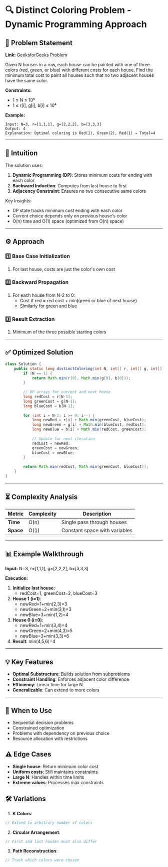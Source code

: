 # 🔍 Distinct Coloring Problem - Dynamic Programming Approach

## 📜 Problem Statement
**Link:** [GeeksforGeeks Problem](https://www.geeksforgeeks.org/problems/distinct-coloring--170645/1?page=2&company=Google&sortBy=latest)

Given N houses in a row, each house can be painted with one of three colors (red, green, or blue) with different costs for each house. Find the minimum total cost to paint all houses such that no two adjacent houses have the same color.

**Constraints:**
- 1 ≤ N ≤ 10⁵
- 1 ≤ r[i], g[i], b[i] ≤ 10⁴

**Example:**
```text
Input: N=3, r=[1,1,1], g=[2,2,2], b=[3,3,3]
Output: 4
Explanation: Optimal coloring is Red(1), Green(2), Red(1) → Total=4
```

---

## 🧠 Intuition
The solution uses:
1. **Dynamic Programming (DP)**: Stores minimum costs for ending with each color
2. **Backward Induction**: Computes from last house to first
3. **Adjacency Constraint**: Ensures no two consecutive same colors

Key Insights:
- DP state tracks minimum cost ending with each color
- Current choice depends only on previous house's color
- O(n) time and O(1) space (optimized from O(n) space)

---

## ⚙️ Approach
### **1️⃣ Base Case Initialization**
1. For last house, costs are just the color's own cost

### **2️⃣ Backward Propagation**
1. For each house from N-2 to 0:
   - Cost if red = red cost + min(green or blue of next house)
   - Similarly for green and blue

### **3️⃣ Result Extraction**
1. Minimum of the three possible starting colors

---

## ✅ Optimized Solution
```java
class Solution {
    public static long distinctColoring(int N, int[] r, int[] g, int[] b) {
        if (N == 1) {
            return Math.min(r[0], Math.min(g[0], b[0]));
        }
        
        // DP arrays for current and next house
        long redCost = r[N-1];
        long greenCost = g[N-1];
        long blueCost = b[N-1];
        
        for (int i = N-2; i >= 0; i--) {
            long newRed = r[i] + Math.min(greenCost, blueCost);
            long newGreen = g[i] + Math.min(blueCost, redCost);
            long newBlue = b[i] + Math.min(redCost, greenCost);
            
            // Update for next iteration
            redCost = newRed;
            greenCost = newGreen;
            blueCost = newBlue;
        }
        
        return Math.min(redCost, Math.min(greenCost, blueCost));
    }
}
```

---

## ⏳ Complexity Analysis
| Metric          | Complexity | Description |
|-----------------|------------|-------------|
| **Time**        | O(n)       | Single pass through houses |
| **Space**       | O(1)       | Constant space with variables |

---

## 📊 Example Walkthrough

**Input:** N=3, r=[1,1,1], g=[2,2,2], b=[3,3,3]

**Execution:**
1. **Initialize last house**:
   - redCost=1, greenCost=2, blueCost=3
2. **House 1 (i=1)**:
   - newRed=1+min(2,3)=3
   - newGreen=2+min(3,1)=3
   - newBlue=3+min(1,2)=4
3. **House 0 (i=0)**:
   - newRed=1+min(3,4)=4
   - newGreen=2+min(4,3)=5
   - newBlue=3+min(3,3)=6
4. **Result**: min(4,5,6)=4

---

## 💡 Key Features
- **Optimal Substructure**: Builds solution from subproblems
- **Constraint Handling**: Enforces adjacent color difference
- **Efficiency**: Linear time for large N
- **Generalizable**: Can extend to more colors

---

## 🚀 When to Use
- Sequential decision problems
- Constrained optimization
- Problems with dependency on previous choice
- Resource allocation with restrictions

## ⚠️ Edge Cases
- **Single house**: Return minimum color cost
- **Uniform costs**: Still maintains constraints
- **Large N**: Handles within time limits
- **Extreme values**: Processes max constraints

## 🛠 Variations
1. **K Colors**:
```java
// Extend to arbitrary number of colors
```

2. **Circular Arrangement**:
```java
// First and last houses must also differ
```

3. **Path Reconstruction**:
```java
// Track which colors were chosen
```
